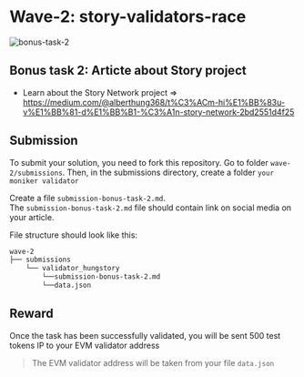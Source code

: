 # Wave-2: story-validators-race
![bonus-task-2](https://github.com/user-attachments/assets/c5cbf695-3072-470d-a503-993b2cee7649)

## Bonus task 2: Articte about Story project
- Learn about the Story Network project => https://medium.com/@alberthung368/t%C3%ACm-hi%E1%BB%83u-v%E1%BB%81-d%E1%BB%B1-%C3%A1n-story-network-2bd2551d4f25

## Submission
To submit your solution, you need to fork this repository. Go to folder `wave-2/submissions`. Then, in the submissions directory, create a folder `your moniker validator` 

Create a file `submission-bonus-task-2.md`.</br>
The `submission-bonus-task-2.md` file should contain link on social media on your article.

File structure should look like this:
```bash
wave-2
├── submissions
    └── validator_hungstory
        └──submission-bonus-task-2.md
        └──data.json
```

## Reward
Once the task has been successfully validated, you will be sent 500 test tokens IP to your EVM validator address<br>
> The EVM validator address will be taken from your file `data.json`
